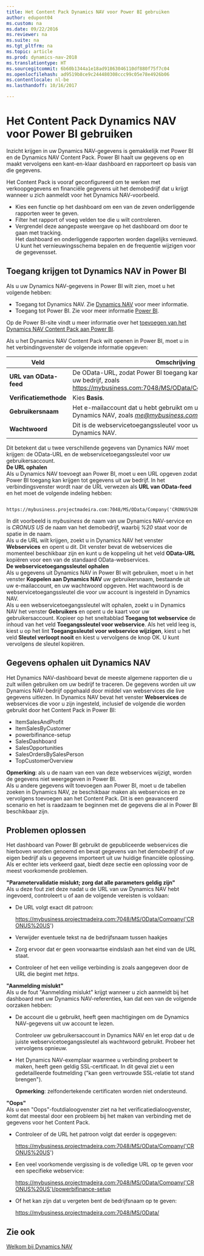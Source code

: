 ```yaml
---
title: Het Content Pack Dynamics NAV voor Power BI gebruiken
author: edupont04
ms.custom: na
ms.date: 09/22/2016
ms.reviewer: na
ms.suite: na
ms.tgt_pltfrm: na
ms.topic: article
ms.prod: dynamics-nav-2018
ms.translationtype: HT
ms.sourcegitcommit: 6b60b1344a1e18ad91863046110df880f75f7c04
ms.openlocfilehash: ad9519b8ce9c244480308ccc99c05e78e4926b06
ms.contentlocale: nl-be
ms.lasthandoff: 10/16/2017

---
```


# <a name="using-the-dynamics-nav-content-pack-for-power-bi"></a>Het Content Pack Dynamics NAV voor Power BI gebruiken
Inzicht krijgen in uw Dynamics NAV-gegevens is gemakkelijk met Power BI en de Dynamics NAV Content Pack. Power BI haalt uw gegevens op en maakt vervolgens een kant-en-klaar dashboard en rapporteert op basis van die gegevens.  

Het Content Pack is vooraf geconfigureerd om te werken met verkoopgegevens en financiële gegevens uit het demobedrijf dat u krijgt wanneer u zich aanmeldt voor het Dynamics NAV-voorbeeld.  

- Kies een functie op het dashboard om een van de zeven onderliggende rapporten weer te geven.  
- Filter het rapport of voeg velden toe die u wilt controleren.  
- Vergrendel deze aangepaste weergave op het dashboard om door te gaan met tracking.  
Het dashboard en onderliggende rapporten worden dagelijks vernieuwd. U kunt het vernieuwingsschema bepalen en de frequentie wijzigen voor de gegevensset.  

## <a name="accessing-dynamics-nav-in-power-bi"></a>Toegang krijgen tot Dynamics NAV in Power BI
Als u uw Dynamics NAV-gegevens in Power BI wilt zien, moet u het volgende hebben:  

- Toegang tot Dynamics NAV. Zie [Dynamics NAV](http://go.microsoft.com/fwlink/?LinkID=759714) voor meer informatie.  
- Toegang tot Power BI. Zie voor meer informatie [Power BI](https://powerbi.microsoft.com).

Op de Power BI-site vindt u meer informatie over het [toevoegen van het Dynamics NAV Content Pack aan Power BI](http://go.microsoft.com/fwlink/?LinkID=760850).  

Als u het Dynamics NAV Content Pack wilt openen in Power BI, moet u in het verbindingsvenster de volgende informatie opgeven:

| Veld       | Omschrijving              |
|-------------|--------------------------|
|**URL van OData-feed**|De OData-URL, zodat Power BI toegang kan krijgen tot gegevens van uw bedrijf, zoals https://mybusiness.com:7048/MS/OData/Company('CRONUS%20US').|
|**Verificatiemethode**|Kies **Basis**.|
|**Gebruikersnaam**|Het e-mailaccount dat u hebt gebruikt om u aan te melden voor Dynamics NAV, zoals *me@mybusiness.com*.|
|**Wachtwoord**|Dit is de webservicetoegangssleutel voor uw gebruikersaccount in Dynamics NAV.|

Dit betekent dat u twee verschillende gegevens van Dynamics NAV moet krijgen: de OData-URL en de webservicetoegangssleutel voor uw gebruikersaccount.  
**De URL ophalen**  
Als u Dynamics NAV toevoegt aan Power BI, moet u een URL opgeven zodat Power BI toegang kan krijgen tot gegevens uit uw bedrijf. In het verbindingsvenster wordt naar de URL verwezen als **URL van OData-feed** en het moet de volgende indeling hebben:

         https://mybusiness.projectmadeira.com:7048/MS/OData/Company('CRONUS%20US')  
In dit voorbeeld is *mybusiness* de naam van uw Dynamics NAV-service en is *CRONUS US* de naam van het demobedrijf, waarbij *%20* staat voor de spatie in de naam.   
Als u de URL wilt krijgen, zoekt u in Dynamics NAV het venster **Webservices** en opent u dit. Dit venster bevat de webservices die momenteel beschikbaar zijn en kunt u de koppeling uit het veld **OData-URL** kopiëren voor een van de standaard OData-webservices.  
**De webservicetoegangssleutel ophalen**  
Als u gegevens uit Dynamics NAV in Power BI wilt gebruiken, moet u in het venster **Koppelen aan Dynamics NAV** uw gebruikersnaam, bestaande uit uw e-mailaccount, en uw wachtwoord opgeven. Het wachtwoord is de webservicetoegangssleutel die voor uw account is ingesteld in Dynamics NAV.  
Als u een webservicetoegangssleutel wilt ophalen, zoekt u in Dynamics NAV het venster **Gebruikers** en opent u de kaart voor uw gebruikersaccount. Kopieer op het sneltabblad **Toegang tot webservice** de inhoud van het veld **Toegangssleutel voor webservice**. Als het veld leeg is, kiest u op het lint **Toegangssleutel voor webservice wijzigen**, kiest u het veld **Sleutel verloopt nooit** en kiest u vervolgens de knop OK. U kunt vervolgens de sleutel kopiëren.  

## <a name="getting-data-from-dynamics-nav"></a>Gegevens ophalen uit Dynamics NAV
Het Dynamics NAV-dashboard bevat de meeste algemene rapporten die u zult willen gebruiken om uw bedrijf te traceren. De gegevens worden uit uw Dynamics NAV-bedrijf opgehaald door middel van webservices die live gegevens uitlezen. In Dynamics NAV bevat het venster **Webservices** de webservices die voor u zijn ingesteld, inclusief de volgende die worden gebruikt door het Content Pack in Power BI:  

- ItemSalesAndProfit  
- ItemSalesByCustomer  
- powerbifinance-setup  
- SalesDashboard  
- SalesOpportunities  
- SalesOrdersBySalesPerson  
- TopCustomerOverview  

**Opmerking**: als u de naam van een van deze webservices wijzigt, worden de gegevens niet weergegeven in Power BI.  
Als u andere gegevens wilt toevoegen aan Power BI, moet u de tabellen zoeken in Dynamics NAV, ze beschikbaar maken als webservices en ze vervolgens toevoegen aan het Content Pack. Dit is een geavanceerd scenario en het is raadzaam te beginnen met de gegevens die al in Power BI beschikbaar zijn.  

## <a name="troubleshooting"></a>Problemen oplossen
Het dashboard van Power BI gebruikt de gepubliceerde webservices die hierboven worden genoemd en bevat gegevens van het demobedrijf of uw eigen bedrijf als u gegevens importeert uit uw huidige financiële oplossing. Als er echter iets verkeerd gaat, biedt deze sectie een oplossing voor de meest voorkomende problemen.  

**"Parametervalidatie mislukt; zorg dat alle parameters geldig zijn"**  
Als u deze fout ziet deze nadat u de URL van uw Dynamics NAV hebt ingevoerd, controleert u of aan de volgende vereisten is voldaan:  

- De URL volgt exact dit patroon:

    https://mybusiness.projectmadeira.com:7048/MS/OData/Company('CRONUS%20US')  
- Verwijder eventuele tekst na de bedrijfsnaam tussen haakjes  
- Zorg ervoor dat er geen voorwaartse eindslash aan het eind van de URL staat.  
- Controleer of het een veilige verbinding is zoals aangegeven door de URL die begint met *https*.  


**"Aanmelding mislukt"**  
Als u de fout "Aanmelding mislukt" krijgt wanneer u zich aanmeldt bij het dashboard met uw Dynamics NAV-referenties, kan dat een van de volgende oorzaken hebben:

* De account die u gebruikt, heeft geen machtigingen om de Dynamics NAV-gegevens uit uw account te lezen.

    Controleer uw gebruikersaccount in Dynamics NAV en let erop dat u de juiste webservicetoegangssleutel als wachtwoord gebruikt. Probeer het vervolgens opnieuw.  
* Het Dynamics NAV-exemplaar waarmee u verbinding probeert te maken, heeft geen geldig SSL-certificaat. In dit geval ziet u een gedetailleerde foutmelding ("kan geen vertrouwde SSL-relatie tot stand brengen").

    **Opmerking**: zelfondertekende certificaten worden niet ondersteund.  


**"Oops"**  
Als u een "Oops"-foutdialoogvenster ziet na het verificatiedialoogvenster, komt dat meestal door een probleem bij het maken van verbinding met de gegevens voor het Content Pack.

* Controleer of de URL het patroon volgt dat eerder is opgegeven:

    https://mybusiness.projectmadeira.com:7048/MS/OData/Company('CRONUS%20US')  
* Een veel voorkomende vergissing is de volledige URL op te geven voor een specifieke webservice:

    https://mybusiness.projectmadeira.com:7048/MS/OData/Company('CRONUS%20US')/powerbifinance-setup  
* Of het kan zijn dat u vergeten bent de bedrijfsnaam op te geven:

    https://mybusiness.projectmadeira.com:7048/MS/OData/  


## <a name="see-also"></a>Zie ook
[Welkom bij Dynamics NAV](across-get-started.md)  

